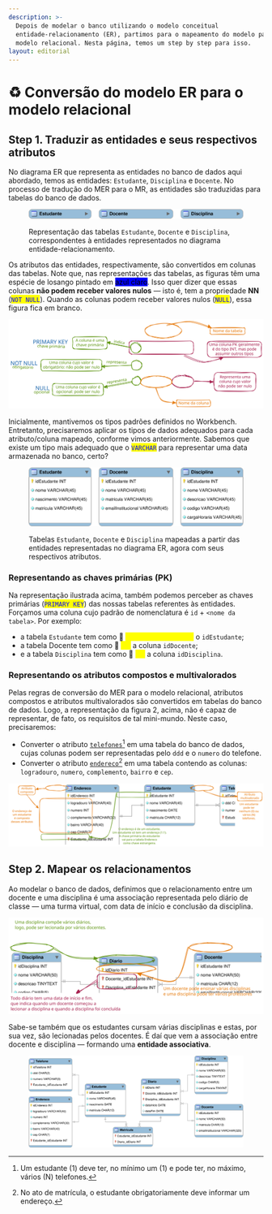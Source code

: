 ```yaml
---
description: >-
  Depois de modelar o banco utilizando o modelo conceitual
  entidade-relacionamento (ER), partimos para o mapeamento do modelo para o
  modelo relacional. Nesta página, temos um step by step para isso.
layout: editorial
---
```


# ♻ Conversão do modelo ER para o modelo relacional

## Step 1. Traduzir as entidades e seus respectivos atributos

No diagrama ER que representa as entidades no banco de dados aqui abordado, temos as entidades: `Estudante`, `Disciplina` e `Docente`. No processo de tradução do MER para o MR, as entidades são traduzidas para tabelas do banco de dados.&#x20;

<figure><img src="../.gitbook/assets/entidadesContraidas.svg" alt=""><figcaption><p>Representação das tabelas <code>Estudante</code>, <code>Docente</code> e <code>Disciplina</code>, correspondentes à entidades representados no diagrama entidade-relacionamento.</p></figcaption></figure>

Os atributos das entidades, respectivamente, são convertidos em colunas das tabelas. Note que, nas representações das tabelas, as figuras têm uma espécie de losango pintado em <mark style="background-color:blue;">azul claro</mark>. Isso quer dizer que essas colunas **não podem receber valores nulos** — isto é, tem a propriedade **NN** (<mark style="color:blue;">`NOT NULL`</mark>). Quando as colunas podem receber valores nulos (<mark style="color:blue;">`NULL`</mark>), essa figura fica em branco.

<img src="../.gitbook/assets/file.excalidraw (26).svg" alt="Descrição da declaração de uma tabela usando a representação do MySQL Workbench." class="gitbook-drawing">

Inicialmente, mantivemos os tipos padrões definidos no Workbench. Entretanto, precisaremos aplicar os tipos de dados adequados para cada atributo/coluna mapeado, conforme vimos anteriormente. Sabemos que existe um tipo mais adequado que o <mark style="color:blue;">`VARCHAR`</mark> para representar uma data armazenada no banco, certo?

<figure><img src="../.gitbook/assets/entidades.svg" alt=""><figcaption><p>Tabelas <code>Estudante</code>, <code>Docente</code> e <code>Disciplina</code> mapeadas a partir das entidades representadas no diagrama ER, agora com seus respectivos atributos.</p></figcaption></figure>

### Representando as chaves primárias (PK)

Na representação ilustrada acima, também podemos perceber as chaves primárias (<mark style="color:blue;">`PRIMARY KEY`</mark>) das nossas tabelas referentes às entidades. Forçamos uma coluna cujo padrão de nomenclatura é `id` + `<nome da tabela>`. Por exemplo:&#x20;

* a tabela `Estudante` tem como 🔑 <mark style="color:yellow;">**chave primária (PK)**</mark> o `idEstudante`;&#x20;
* a tabela Docente tem como 🔑 <mark style="color:yellow;">**PK**</mark> a coluna `idDocente`;&#x20;
* e a tabela `Disciplina` tem como 🔑 <mark style="color:yellow;">**PK**</mark> a coluna `idDisciplina`.

### Representando os atributos compostos e multivalorados

Pelas regras de conversão do MER para o modelo relacional, atributos compostos e atributos multivalorados são convertidos em tabelas do banco de dados. Logo, a representação da figura 2, acima, não é capaz de representar, de fato, os requisitos de tal mini-mundo. Neste caso, precisaremos:

* Converter o atributo [`telefones`](#user-content-fn-1)[^1] em uma tabela do banco de dados, cujas colunas podem ser representadas pelo `ddd` e o `numero` do telefone.
* Converter o atributo [`endereco`](#user-content-fn-2)[^2] em uma tabela contendo as colunas: `logradouro`, `numero`, `complemento`, `bairro` e `cep`.

<img src="../.gitbook/assets/file.excalidraw (31).svg" alt="" class="gitbook-drawing">

## Step 2. Mapear os relacionamentos

Ao modelar o banco de dados, definimos que o relacionamento entre um docente e uma disciplina é uma associação representada pelo diário de classe — uma turma virtual, com data de início e conclusão da disciplina.&#x20;

<img src="../.gitbook/assets/file.excalidraw (35).svg" alt="" class="gitbook-drawing">

Sabe-se também que os estudantes cursam várias disciplinas e estas, por sua vez, são lecionadas pelos docentes. É daí que vem a associação entre docente e disciplina — formando uma **entidade associativa**.&#x20;

<figure><img src="../.gitbook/assets/mappingERtoMR.svg" alt=""><figcaption></figcaption></figure>

[^1]: Um estudante (1) deve ter, no mínimo um (1) e pode ter, no máximo, vários (N) telefones.

[^2]: No ato de matrícula, o estudante obrigatoriamente deve informar um endereço.
